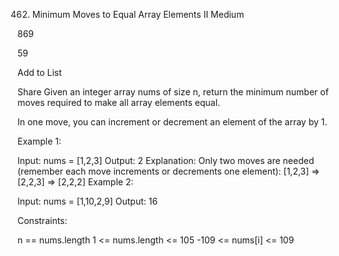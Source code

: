 462. Minimum Moves to Equal Array Elements II
Medium

869

59

Add to List

Share
Given an integer array nums of size n, return the minimum number of moves required to make all array elements equal.

In one move, you can increment or decrement an element of the array by 1.



Example 1:

Input: nums = [1,2,3]
Output: 2
Explanation:
Only two moves are needed (remember each move increments or decrements one element):
[1,2,3]  =>  [2,2,3]  =>  [2,2,2]
Example 2:

Input: nums = [1,10,2,9]
Output: 16


Constraints:

n == nums.length
1 <= nums.length <= 105
-109 <= nums[i] <= 109
